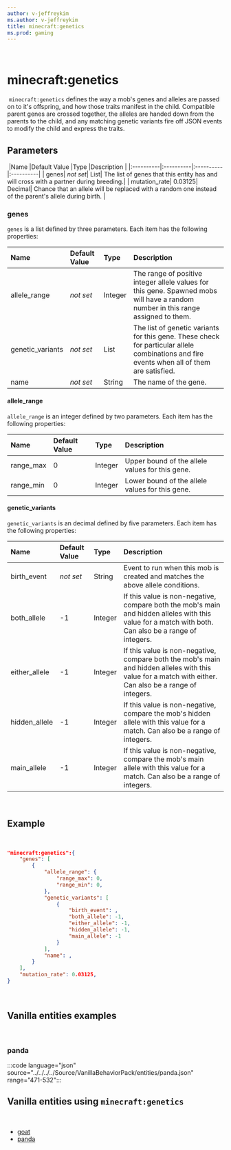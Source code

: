 ```yaml
---
author: v-jeffreykim
ms.author: v-jeffreykim
title: minecraft:genetics
ms.prod: gaming
---
```

​
# minecraft:genetics
​
`minecraft:genetics` defines the way a mob's genes and alleles are passed on to it's offspring, and how those traits manifest in the child. Compatible parent genes are crossed together, the alleles are handed down from the parents to the child, and any matching genetic variants fire off JSON events to modify the child and express the traits.
​
## Parameters
​
|Name |Default Value  |Type  |Description  |
|:----------|:----------|:----------|:----------|
| genes| *not set*| List| The list of genes that this entity has and will cross with a partner during breeding.|
| mutation_rate| 0.03125| Decimal| Chance that an allele will be replaced with a random one instead of the parent's allele during birth. |

### genes

`genes` is a list defined by three parameters. Each item has the following properties:

| Name| Default Value| Type| Description |
|:----------|:----------|:----------|:----------|
| allele_range| *not set*| Integer| The range of positive integer allele values for this gene. Spawned mobs will have a random number in this range assigned to them.|
| genetic_variants| *not set*| List| The list of genetic variants for this gene. These check for particular allele combinations and fire events when all of them are satisfied.|
| name| *not set*| String| The name of the gene. |

#### allele_range

`allele_range` is an integer defined by two parameters. Each item has the following properties:

| Name| Default Value| Type| Description |
|:-----------|:-----------|:-----------|:-----------|
| range_max| 0| Integer| Upper bound of the allele values for this gene. |
| range_min| 0| Integer| Lower bound of the allele values for this gene. |

#### genetic_variants

`genetic_variants` is an decimal defined by five parameters. Each item has the following properties:

| Name| Default Value| Type| Description |
|:-----------|:-----------|:-----------|:-----------|
| birth_event| *not set*| String| Event to run when this mob is created and matches the above allele conditions. |
| both_allele| -1| Integer| If this value is non-negative, compare both the mob's main and hidden alleles with this value for a match with both. Can also be a range of integers. |
| either_allele| -1| Integer| If this value is non-negative, compare both the mob's main and hidden alleles with this value for a match with either. Can also be a range of integers. |
| hidden_allele| -1| Integer| If this value is non-negative, compare the mob's hidden allele with this value for a match. Can also be a range of integers. |
| main_allele| -1| Integer| If this value is non-negative, compare the mob's main allele with this value for a match. Can also be a range of integers. |
​
## Example
​
```json
"minecraft:genetics":{
    "genes": [
        {
            "allele_range": {
                "range_max": 0,
                "range_min": 0,
            },
            "genetic_variants": [
                {
                    "birth_event": ,
                    "both_allele": -1,
                    "either_allele": -1,
                    "hidden_allele": -1,
                    "main_allele": -1
                }
            ],
            "name": ,
        }
    ],
    "mutation_rate": 0.03125,
}
```
​
## Vanilla entities examples
​
### panda

:::code language="json" source="../../../../Source/VanillaBehaviorPack/entities/panda.json" range="471-532":::
​
## Vanilla entities using `minecraft:genetics`
​
- [goat](../../../../Source/VanillaBehaviorPack_Snippets/entities/goat.md)
- [panda](../../../../Source/VanillaBehaviorPack_Snippets/entities/panda.md)